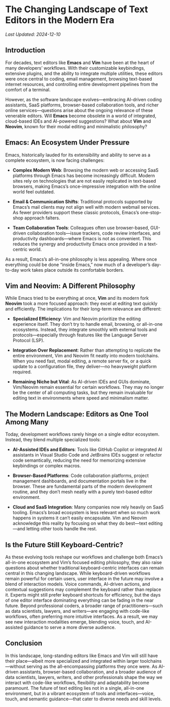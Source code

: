 # The Changing Landscape of Text Editors in the Modern Era

*Last Updated: 2024-12-10*

## Introduction

For decades, text editors like **Emacs** and **Vim** have been at the heart of many developers’ workflows. With their customizable keybindings, extensive plugins, and the ability to integrate multiple utilities, these editors were once central to coding, email management, browsing text-based internet resources, and controlling entire development pipelines from the comfort of a terminal.

However, as the software landscape evolves—embracing AI-driven coding assistants, SaaS platforms, browser-based collaboration tools, and richer online services—questions arise about the ongoing relevance of these venerable editors. Will **Emacs** become obsolete in a world of integrated, cloud-based IDEs and AI-powered suggestions? What about **Vim** and **Neovim**, known for their modal editing and minimalistic philosophy?

## Emacs: An Ecosystem Under Pressure

Emacs, historically lauded for its extensibility and ability to serve as a complete ecosystem, is now facing challenges:

- **Complex Modern Web**: Browsing the modern web or accessing SaaS platforms through Emacs has become increasingly difficult. Modern sites rely on technologies that are not easily replicated in text-based browsers, making Emacs’s once-impressive integration with the online world feel outdated.
  
- **Email & Communication Shifts**: Traditional protocols supported by Emacs’s mail clients may not align well with modern webmail services. As fewer providers support these classic protocols, Emacs’s one-stop-shop approach falters.

- **Team Collaboration Tools**: Colleagues often use browser-based, GUI-driven collaboration tools—issue trackers, code review interfaces, and productivity dashboards—where Emacs is not as convenient. This reduces the synergy and productivity Emacs once provided in a text-centric world.

As a result, Emacs’s all-in-one philosophy is less appealing. Where once everything could be done “inside Emacs,” now much of a developer’s day-to-day work takes place outside its comfortable borders.

## Vim and Neovim: A Different Philosophy

While Emacs tried to be everything at once, **Vim** and its modern fork **Neovim** took a more focused approach: they excel at editing text quickly and efficiently. The implications for their long-term relevance are different:

- **Specialized Efficiency**: Vim and Neovim prioritize the editing experience itself. They don’t try to handle email, browsing, or all-in-one ecosystems. Instead, they integrate smoothly with external tools and protocols—especially through features like the Language Server Protocol (LSP).
  
- **Integration Over Replacement**: Rather than attempting to replicate the entire environment, Vim and Neovim fit neatly into modern toolchains. When you need fast, modal editing, a remote server fix, or a quick update to a configuration file, they deliver—no heavyweight platform required.

- **Remaining Niche but Vital**: As AI-driven IDEs and GUIs dominate, Vim/Neovim remain essential for certain workflows. They may no longer be the center of all computing tasks, but they remain invaluable for editing text in environments where speed and minimalism matter.

## The Modern Landscape: Editors as One Tool Among Many

Today, development workflows rarely hinge on a single editor ecosystem. Instead, they blend multiple specialized tools:

- **AI-Assisted IDEs and Editors**: Tools like GitHub Copilot or integrated AI assistants in Visual Studio Code and JetBrains IDEs suggest or refactor code semantically, reducing the need for memorizing extensive keybindings or complex macros.

- **Browser-Based Platforms**: Code collaboration platforms, project management dashboards, and documentation portals live in the browser. These are fundamental parts of the modern development routine, and they don’t mesh neatly with a purely text-based editor environment.

- **Cloud and SaaS Integration**: Many companies now rely heavily on SaaS tooling. Emacs’s broad ecosystem is less relevant when so much work happens in systems it can’t easily encapsulate. Vim and Neovim acknowledge this reality by focusing on what they do best—text editing—and letting other tools handle the rest.

## Is the Future Still Keyboard-Centric?

As these evolving tools reshape our workflows and challenge both Emacs’s all-in-one ecosystem and Vim’s focused editing philosophy, they also raise questions about whether traditional keyboard-centric interfaces can remain central in this changing landscape. While keyboard-driven workflows remain powerful for certain users, user interface in the future may involve a blend of interaction models. Voice commands, AI-driven actions, and contextual suggestions may complement the keyboard rather than replace it. Experts might still prefer keyboard shortcuts for efficiency, but the days of one editor interface dominating everything can be fading in the near future. Beyond professional coders, a broader range of practitioners—such as data scientists, lawyers, and writers—are engaging with code-like workflows, often preferring more intuitive interfaces. As a result, we may see new interaction modalities emerge, blending voice, touch, and AI-assisted guidance to serve a more diverse audience.

## Conclusion

In this landscape, long-standing editors like Emacs and Vim will still have their place—albeit more specialized and integrated within larger toolchains—without serving as the all-encompassing platforms they once were. As AI-driven assistants, browser-based collaboration, and a broader audience of data scientists, lawyers, writers, and other professionals shape the way we interact with code-like workflows, flexibility and adaptability become paramount. The future of text editing lies not in a single, all-in-one environment, but in a vibrant ecosystem of tools and interfaces—voice, touch, and semantic guidance—that cater to diverse needs and skill levels.
